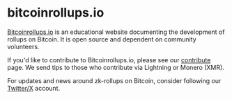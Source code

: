 # bitcoinrollups.io

[Bitcoinrollups.io](https://www.bitcoinrollups.io/) is an educational website documenting the development of rollups on Bitcoin. It is open source and dependent on community volunteers.

If you'd like to contribute to Bitcoinrollups.io, please see our [contribute](https://github.com/januszgrze/bitcoinrollups/blob/main/contribute.md) page. We send tips to those who contribute via Lightning or Monero (XMR).

For updates and news around zk-rollups on Bitcoin, consider following our [Twitter/X](https://twitter.com/BitcoinRollups) account.
